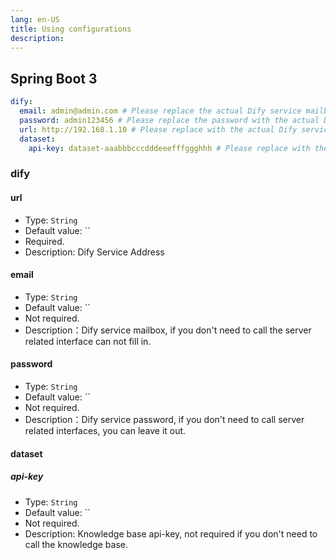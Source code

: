```yaml
---
lang: en-US
title: Using configurations
description: 
---
```


## Spring Boot 3

```yaml
dify:
  email: admin@admin.com # Please replace the actual Dify service mailbox, if you do not need to call the server-related interfaces can not be filled in!
  password: admin123456 # Please replace the password with the actual Dify service password, if you don't need to call the server-related interfaces can not be filled in!
  url: http://192.168.1.10 # Please replace with the actual Dify service address
  dataset:
    api-key: dataset-aaabbbcccdddeeefffggghhh # Please replace with the actual Dify dataset API key, if you don't need to call the dataset-related interfaces can not be filled in!
```

### dify

#### url

- Type: `String`
- Default value: ``
- Required.
- Description: Dify Service Address

#### email

- Type: `String`
- Default value: ``
- Not required.
- Description：Dify service mailbox, if you don't need to call the server related interface can not fill in.

#### password

- Type: `String`
- Default value: ``
- Not required.
- Description：Dify service password, if you don't need to call server related interfaces, you can leave it out.

#### dataset

##### api-key

- Type: `String`
- Default value: ``
- Not required.
- Description: Knowledge base api-key, not required if you don't need to call the knowledge base.
